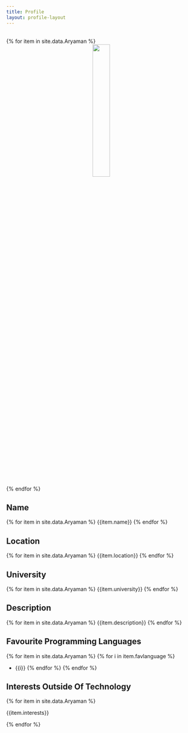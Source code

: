 ```yaml
---
title: Profile
layout: profile-layout
---
```



<br>
{% for item in site.data.Aryaman %}
<div align="center">
<img src="../assets/img/{{ item.img }}" class="pod-img" width="30%"/>
</div>
{% endfor %}

## Name
{% for item in site.data.Aryaman %}
{{item.name}}
{% endfor %}

## Location

{% for item in site.data.Aryaman %}
{{item.location}}
{% endfor %}



## University

{% for item in site.data.Aryaman %}
{{item.university}}
{% endfor %}


## Description

{% for item in site.data.Aryaman %}
{{item.description}}
{% endfor %}


## Favourite Programming Languages

{% for item in site.data.Aryaman %}
{% for i in item.favlanguage %}
- {{i}}
{% endfor %}
{% endfor %}


## Interests Outside Of Technology

{% for item in site.data.Aryaman %}

{{item.interests}}

{% endfor %}